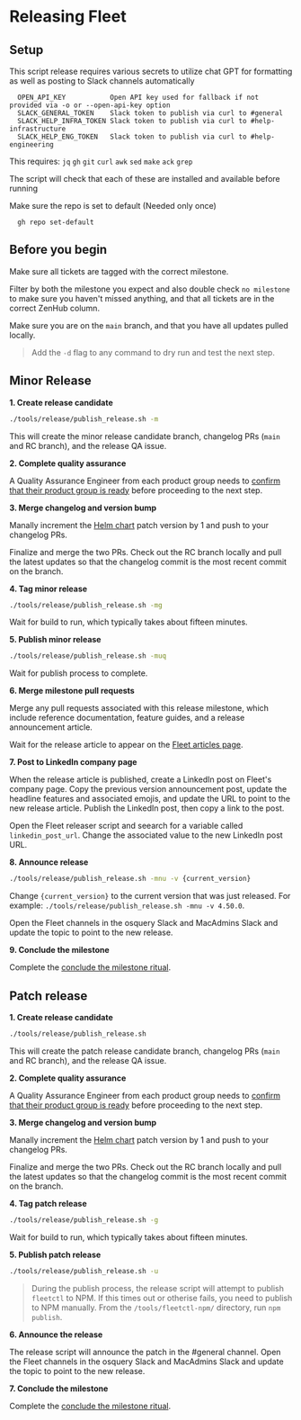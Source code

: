 # Releasing Fleet

## Setup

This script release requires various secrets to utilize chat GPT for formatting
as well as posting to Slack channels automatically

```
  OPEN_API_KEY           Open API key used for fallback if not provided via -o or --open-api-key option
  SLACK_GENERAL_TOKEN    Slack token to publish via curl to #general
  SLACK_HELP_INFRA_TOKEN Slack token to publish via curl to #help-infrastructure
  SLACK_HELP_ENG_TOKEN   Slack token to publish via curl to #help-engineering
```

This requires:
 `jq` `gh` `git` `curl` `awk` `sed` `make` `ack` `grep`

The script will check that each of these are installed and available before running

Make sure the repo is set to default (Needed only once) 
```
  gh repo set-default
```


## Before you begin

Make sure all tickets are tagged with the correct milestone.

Filter by both the milestone you expect and also double check `no milestone` to make sure you haven't missed anything, and that all tickets are in the correct ZenHub column.

Make sure you are on the `main` branch, and that you have all updates pulled locally.

> Add the `-d` flag to any command to dry run and test the next step.


## Minor Release

**1. Create release candidate**

```sh
./tools/release/publish_release.sh -m
```

This will create the minor release candidate branch, changelog PRs (`main` and RC branch), and the release QA issue.


**2. Complete quality assurance**

A Quality Assurance Engineer from each product group needs to [confirm that their product group is ready](https://fleetdm.com/handbook/engineering#indicate-your-product-group-is-release-ready) before proceeding to the next step.


**3. Merge changelog and version bump**

Manally increment the [Helm chart]([url](https://github.com/fleetdm/fleet/blob/main/charts/fleet/Chart.yaml)) patch version by 1 and push to your changelog PRs.

Finalize and merge the two PRs. Check out the RC branch locally and pull the latest updates so that the changelog commit is the most recent commit on the branch.

**4. Tag minor release**

```sh
./tools/release/publish_release.sh -mg
```

Wait for build to run, which typically takes about fifteen minutes. 


**5. Publish minor release**

```sh
./tools/release/publish_release.sh -muq
```

Wait for publish process to complete.


**6. Merge milestone pull requests**

Merge any pull requests associated with this release milestone, which include reference documentation, feature guides, and a release announcement article. 

Wait for the release article to appear on the [Fleet articles page](https://fleetdm.com/articles).


**7. Post to LinkedIn company page**

When the release article is published, create a LinkedIn post on Fleet's company page. Copy the previous version announcement post, update the headline features and associated emojis, and update the URL to point to the new release article. Publish the LinkedIn post, then copy a link to the post. 

Open the Fleet releaser script and seearch for a variable called `linkedin_post_url`. Change the associated value to the new LinkedIn post URL. 


**8. Announce release**

```sh
./tools/release/publish_release.sh -mnu -v {current_version}
```

Change `{current_version}` to the current version that was just released. For example: `./tools/release/publish_release.sh -mnu -v 4.50.0`. 

Open the Fleet channels in the osquery Slack and MacAdmins Slack and update the topic to point to the new release. 


**9. Conclude the milestone**

Complete the [conclude the milestone ritual](https://fleetdm.com/handbook/engineering#conclude-current-milestone).


## Patch release

**1. Create release candidate**

```sh
./tools/release/publish_release.sh
```

This will create the patch release candidate branch, changelog PRs (`main` and RC branch), and the release QA issue.


**2. Complete quality assurance**

A Quality Assurance Engineer from each product group needs to [confirm that their product group is ready](https://fleetdm.com/handbook/engineering#indicate-your-product-group-is-release-ready) before proceeding to the next step.


**3. Merge changelog and version bump**

Manally increment the [Helm chart]([url](https://github.com/fleetdm/fleet/blob/main/charts/fleet/Chart.yaml)) patch version by 1 and push to your changelog PRs.

Finalize and merge the two PRs. Check out the RC branch locally and pull the latest updates so that the changelog commit is the most recent commit on the branch.


**4. Tag patch release**

```sh
./tools/release/publish_release.sh -g
```

Wait for build to run, which typically takes about fifteen minutes. 


**5. Publish patch release**

```sh
./tools/release/publish_release.sh -u
```

> During the publish process, the release script will attempt to publish `fleetctl` to NPM. If this times out or otherise fails, you need to publish to NPM manually. From the `/tools/fleetctl-npm/` directory, run `npm publish`.


**6. Announce the release**

The release script will announce the patch in the #general channel. Open the Fleet channels in the osquery Slack and MacAdmins Slack and update the topic to point to the new release. 


**7. Conclude the milestone**

Complete the [conclude the milestone ritual](https://fleetdm.com/handbook/engineering#conclude-current-milestone).
